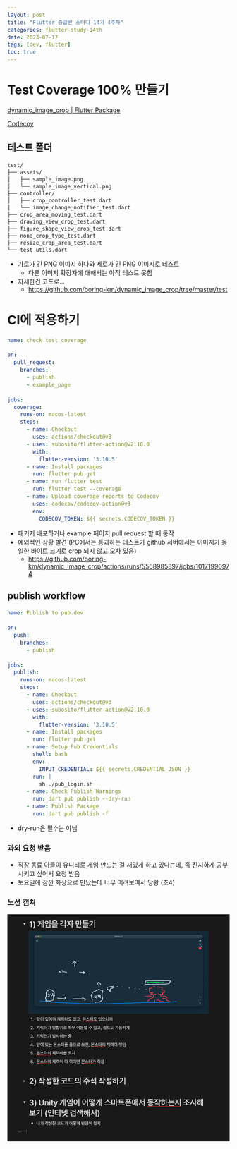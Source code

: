 ```yaml
---
layout: post
title: "Flutter 중급반 스터디 14기 4주차"
categories: flutter-study-14th
date: 2023-07-17
tags: [dev, flutter]
toc: true
---
```


# Test Coverage 100% 만들기

[dynamic_image_crop | Flutter Package](https://pub.dev/packages/dynamic_image_crop)

[Codecov](https://app.codecov.io/gh/boring-km/dynamic_image_crop)

## 테스트 폴더

```
test/
├── assets/
│   ├── sample_image.png
│   └── sample_image_vertical.png
├── controller/
│   ├── crop_controller_test.dart
│   └── image_change_notifier_test.dart
├── crop_area_moving_test.dart
├── drawing_view_crop_test.dart
├── figure_shape_view_crop_test.dart
├── none_crop_type_test.dart
├── resize_crop_area_test.dart
└── test_utils.dart

```

- 가로가 긴 PNG 이미지 하나와 세로가 긴 PNG 이미지로 테스트
    - 다른 이미지 확장자에 대해서는 아직 테스트 못함
- 자세한건 코드로…
    - https://github.com/boring-km/dynamic_image_crop/tree/master/test

# CI에 적용하기

```yaml
name: check test coverage

on:
  pull_request:
    branches:
      - publish
      - example_page

jobs:
  coverage:
    runs-on: macos-latest
    steps:
      - name: Checkout
        uses: actions/checkout@v3
      - uses: subosito/flutter-action@v2.10.0
        with:
          flutter-version: '3.10.5'
      - name: Install packages
        run: flutter pub get
      - name: run flutter test
        run: flutter test --coverage
      - name: Upload coverage reports to Codecov
        uses: codecov/codecov-action@v3
        env:
          CODECOV_TOKEN: ${{ secrets.CODECOV_TOKEN }}
```

- 패키지 배포하거나 example 페이지 pull request 할 때 동작
- 예외적인 상황 발견 (PC에서는 통과하는 테스트가 github 서버에서는 이미지가 동일한 바이트 크기로 crop 되지 않고 오차 있음)
    - https://github.com/boring-km/dynamic_image_crop/actions/runs/5568985397/jobs/10171990974

## publish workflow

```yaml
name: Publish to pub.dev

on:
  push:
    branches:
      - publish

jobs:
  publish:
    runs-on: macos-latest
    steps:
      - name: Checkout
        uses: actions/checkout@v3
      - uses: subosito/flutter-action@v2.10.0
        with:
          flutter-version: '3.10.5'
      - name: Install packages
        run: flutter pub get
      - name: Setup Pub Credentials
        shell: bash
        env:
          INPUT_CREDENTIAL: ${{ secrets.CREDENTIAL_JSON }}
        run: |
          sh ./pub_login.sh
      - name: Check Publish Warnings
        run: dart pub publish --dry-run
      - name: Publish Package
        run: dart pub publish -f
```

- dry-run은 필수는 아님

### 과외 요청 받음

- 직장 동료 아들이 유니티로 게임 만드는 걸 재밌게 하고 있다는데, 좀 진지하게 공부 시키고 싶어서 요청 받음
- 토요일에 잠깐 화상으로 만났는데 너무 어려보여서 당황 (초4)

### 노션 캡쳐

![Untitled](/images/flutter/study_14th/week4/img.png)
